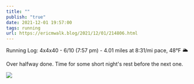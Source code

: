```yaml
---
title: ""
publish: "true"
date: 2021-12-01 19:57:00
tags: running
url: https://ericmwalk.blog/2021/12/01/214806.html
---
```


Running Log: 4x4x40 - 6/10 (7:57 pm) - 4.01 miles at 8:31/mi pace, 48°F 🌥

Over halfway done. Time for some short night's rest before the next one.

![](https://ericmwalk.blog/uploads/2021/ab751e78ac.jpg)